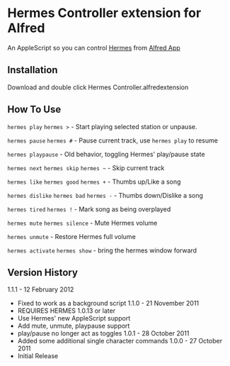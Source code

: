 Hermes Controller extension for Alfred
======================================
An AppleScript so you can control [Hermes](http://alexcrichton.com/hermes/) from [Alfred App](http://www.alfredapp.com)

Installation
------------
Download and double click Hermes Controller.alfredextension

How To Use
----------
`hermes play`
`hermes >` - Start playing selected station or unpause.

`hermes pause`
`hermes #` - Pause current track, use `hermes play` to resume

`hermes playpause` - Old behavior, toggling Hermes' play/pause state

`hermes next`
`hermes skip`
`hermes ~`  - Skip current track

`hermes like`
`hermes good`
`hermes +` - Thumbs up/Like a song

`hermes dislike`
`hermes bad`
`hermes -` - Thumbs down/Dislike a song

`hermes tired`
`hermes !` - Mark song as being overplayed

`hermes mute`
`hermes silence` - Mute Hermes volume

`hermes unmute` - Restore Hermes full volume

`hermes activate`
`hermes show` - bring the hermes window forward

Version History
---------------
1.1.1 - 12 February 2012
 - Fixed to work as a background script
1.1.0 - 21 November 2011
 - REQUIRES HERMES 1.0.13 or later
 - Use Hermes' new AppleScript support
 - Add mute, unmute, playpause support
 - play/pause no longer act as toggles
1.0.1 - 28 October 2011
 - Added some additional single character commands
1.0.0 - 27 October 2011
 - Initial Release
